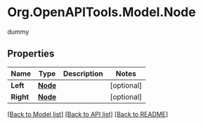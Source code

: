 # Org.OpenAPITools.Model.Node
dummy

## Properties

Name | Type | Description | Notes
------------ | ------------- | ------------- | -------------
**Left** | [**Node**](Node.md) |  | [optional] 
**Right** | [**Node**](Node.md) |  | [optional] 

[[Back to Model list]](../README.md#documentation-for-models) [[Back to API list]](../README.md#documentation-for-api-endpoints) [[Back to README]](../README.md)

